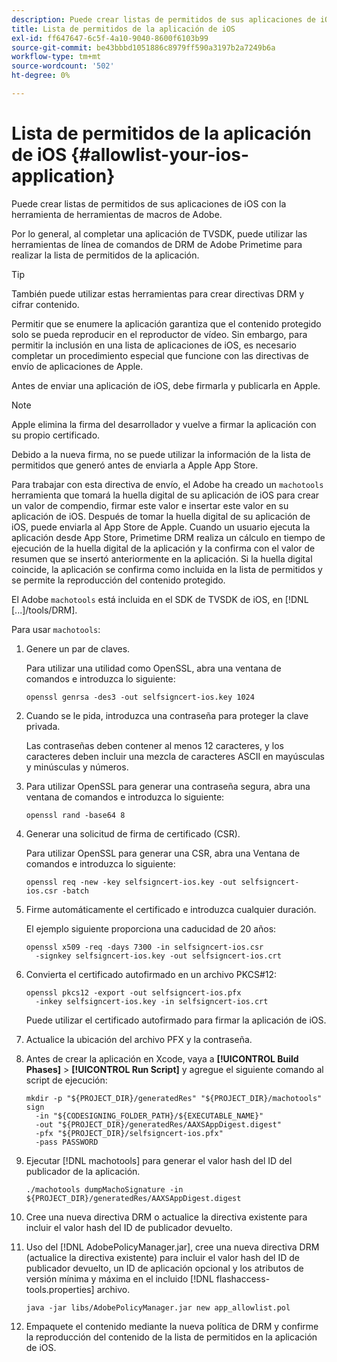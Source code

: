 ```yaml
---
description: Puede crear listas de permitidos de sus aplicaciones de iOS con la herramienta de herramientas de macros de Adobe.
title: Lista de permitidos de la aplicación de iOS
exl-id: ff647647-6c5f-4a10-9040-8600f6103b99
source-git-commit: be43bbbd1051886c8979ff590a3197b2a7249b6a
workflow-type: tm+mt
source-wordcount: '502'
ht-degree: 0%

---
```


# Lista de permitidos de la aplicación de iOS {#allowlist-your-ios-application}

Puede crear listas de permitidos de sus aplicaciones de iOS con la herramienta de herramientas de macros de Adobe.

Por lo general, al completar una aplicación de TVSDK, puede utilizar las herramientas de línea de comandos de DRM de Adobe Primetime para realizar la lista de permitidos de la aplicación.

>[!TIP]
>
>También puede utilizar estas herramientas para crear directivas DRM y cifrar contenido.

Permitir que se enumere la aplicación garantiza que el contenido protegido solo se pueda reproducir en el reproductor de vídeo. Sin embargo, para permitir la inclusión en una lista de aplicaciones de iOS, es necesario completar un procedimiento especial que funcione con las directivas de envío de aplicaciones de Apple.

Antes de enviar una aplicación de iOS, debe firmarla y publicarla en Apple.

>[!NOTE]
>
>Apple elimina la firma del desarrollador y vuelve a firmar la aplicación con su propio certificado.

Debido a la nueva firma, no se puede utilizar la información de la lista de permitidos que generó antes de enviarla a Apple App Store.

Para trabajar con esta directiva de envío, el Adobe ha creado un `machotools` herramienta que tomará la huella digital de su aplicación de iOS para crear un valor de compendio, firmar este valor e insertar este valor en su aplicación de iOS. Después de tomar la huella digital de su aplicación de iOS, puede enviarla al App Store de Apple. Cuando un usuario ejecuta la aplicación desde App Store, Primetime DRM realiza un cálculo en tiempo de ejecución de la huella digital de la aplicación y la confirma con el valor de resumen que se insertó anteriormente en la aplicación. Si la huella digital coincide, la aplicación se confirma como incluida en la lista de permitidos y se permite la reproducción del contenido protegido.

El Adobe `machotools` está incluida en el SDK de TVSDK de iOS, en [!DNL [...]/tools/DRM].

Para usar `machotools`:

1. Genere un par de claves.

   Para utilizar una utilidad como OpenSSL, abra una ventana de comandos e introduzca lo siguiente:

   ```shell
   openssl genrsa -des3 -out selfsigncert-ios.key 1024
   ```

1. Cuando se le pida, introduzca una contraseña para proteger la clave privada.

   Las contraseñas deben contener al menos 12 caracteres, y los caracteres deben incluir una mezcla de caracteres ASCII en mayúsculas y minúsculas y números.
1. Para utilizar OpenSSL para generar una contraseña segura, abra una ventana de comandos e introduzca lo siguiente:

   ```shell
   openssl rand -base64 8
   ```

1. Generar una solicitud de firma de certificado (CSR).

   Para utilizar OpenSSL para generar una CSR, abra una Ventana de comandos e introduzca lo siguiente:

   ```shell
   openssl req -new -key selfsigncert-ios.key -out selfsigncert-ios.csr -batch
   ```

1. Firme automáticamente el certificado e introduzca cualquier duración.

   El ejemplo siguiente proporciona una caducidad de 20 años:

   ```shell
   openssl x509 -req -days 7300 -in selfsigncert-ios.csr  
     -signkey selfsigncert-ios.key -out selfsigncert-ios.crt
   ```

1. Convierta el certificado autofirmado en un archivo PKCS#12:

   ```shell
   openssl pkcs12 -export -out selfsigncert-ios.pfx  
     -inkey selfsigncert-ios.key -in selfsigncert-ios.crt
   ```

   Puede utilizar el certificado autofirmado para firmar la aplicación de iOS.

1. Actualice la ubicación del archivo PFX y la contraseña.
1. Antes de crear la aplicación en Xcode, vaya a  **[!UICONTROL Build Phases]** > **[!UICONTROL Run Script]** y agregue el siguiente comando al script de ejecución:

   ```shell
   mkdir -p "${PROJECT_DIR}/generatedRes" "${PROJECT_DIR}/machotools" sign  
     -in "${CODESIGNING_FOLDER_PATH}/${EXECUTABLE_NAME}"  
     -out "${PROJECT_DIR}/generatedRes/AAXSAppDigest.digest"  
     -pfx "${PROJECT_DIR}/selfsigncert-ios.pfx"  
     -pass PASSWORD
   ```

1. Ejecutar [!DNL machotools] para generar el valor hash del ID del publicador de la aplicación.

   ```shell
   ./machotools dumpMachoSignature -in ${PROJECT_DIR}/generatedRes/AAXSAppDigest.digest
   ```

1. Cree una nueva directiva DRM o actualice la directiva existente para incluir el valor hash del ID de publicador devuelto.
1. Uso del [!DNL AdobePolicyManager.jar], cree una nueva directiva DRM (actualice la directiva existente) para incluir el valor hash del ID de publicador devuelto, un ID de aplicación opcional y los atributos de versión mínima y máxima en el incluido [!DNL flashaccess-tools.properties] archivo.

   ```shell
   java -jar libs/AdobePolicyManager.jar new app_allowlist.pol
   ```

1. Empaquete el contenido mediante la nueva política de DRM y confirme la reproducción del contenido de la lista de permitidos en la aplicación de iOS.
